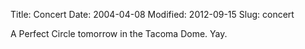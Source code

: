 Title: Concert
Date: 2004-04-08
Modified: 2012-09-15
Slug: concert

A Perfect Circle tomorrow in the Tacoma Dome. Yay.
